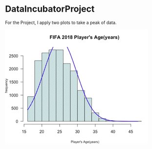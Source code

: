 # DataIncubatorProject

For the Project, I apply two plots to take a peak of data.

![image](https://github.com/mingmingccc/DataIncubatorProject/blob/master/DI%20AGE.jpg)
